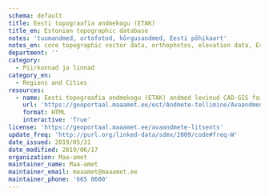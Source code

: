 ```yaml
---
schema: default
title: Eesti topograafia andmekogu (ETAK) 
title_en: Estonian topographic database
notes: 'tuumandmed, ortofotod, kõrgusandmed, Eesti põhikaart'
notes_en: core topographic vector data, orthophotos, elevation data, Estonian basic map 1:10 000
department: ''
category:
  - Piirkonnad ja linnad
category_en:
  - Regions and Cities
resources:
  - name: Eesti topograafia andmekogu (ETAK) andmed levinud CAD-GIS failiformaatides
    url: 'https://geoportaal.maaamet.ee/est/Andmete-tellimine/Avaandmed/Eesti-topograafia-andmekogu-ruumiandmed-p607.html'
    format: HTML
    interactive: 'True'
license: 'https://geoportaal.maaamet.ee/avaandmete-litsents'
update_freq: 'http://purl.org/linked-data/sdmx/2009/code#freq-W'
date_issued: 2019/05/31
date_modified: 2019/06/17
organization: Maa-amet
maintainer_name: Maa-amet
maintainer_email: maaamet@maaamet.ee
maintainer_phone: '665 0600'
---
```

